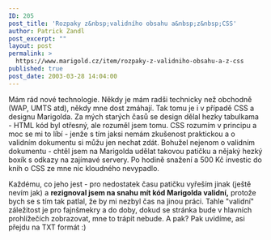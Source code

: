 ```yaml
---
ID: 205
post_title: 'Rozpaky z&nbsp;validního obsahu a&nbsp;z&nbsp;CSS'
author: Patrick Zandl
post_excerpt: ""
layout: post
permalink: >
  https://www.marigold.cz/item/rozpaky-z-validniho-obsahu-a-z-css
published: true
post_date: 2003-03-28 14:04:00
---
```

<P>Mám rád nové technologie. Někdy je mám radši technicky než obchodně (WAP, UMTS atd), někdy mne dost zmáhají. Tak tomu je i v případě CSS a designu Marigolda. Za mých starých časů se design dělal hezky tabulkama - HTML kód byl otřesný, ale rozuměl jsem tomu. CSS rozumím v principu a moc se mi to líbí - jenže s tím jaksi nemám zkušenost praktickou a o validním dokumentu si můžu jen nechat zdát. Bohužel nejenom o validním dokumentu - chtěl jsem na Marigolda udělat takovou patičku a nějaký hezký boxík s odkazy na zajímavé servery. Po hodině snažení a 500 Kč investic do knih o CSS ze mne nic kloudného nevypadlo. </P>
<P>Každému, co jeho jest - pro nedostatek času patičku vyřeším jinak (ještě nevím jak) a <STRONG>rezignoval jsem na snahu mít kód Marigolda validní,</STRONG> protože bych se s tím tak patlal, že by mi nezbyl čas na jinou práci. Tahle "validní" záležitost je pro fajnšmekry a do doby, dokud se stránka bude v hlavních prohlížečích zobrazovat, mne to trápit nebude. A pak? Pak uvidíme, asi přejdu na TXT formát :)</P>